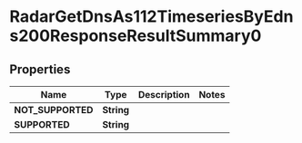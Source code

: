 

# RadarGetDnsAs112TimeseriesByEdns200ResponseResultSummary0


## Properties

| Name | Type | Description | Notes |
|------------ | ------------- | ------------- | -------------|
|**NOT_SUPPORTED** | **String** |  |  |
|**SUPPORTED** | **String** |  |  |



